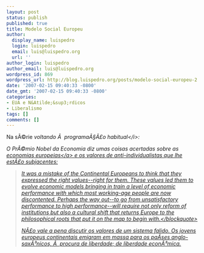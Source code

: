 ```yaml
---
layout: post
status: publish
published: true
title: Modelo Social Europeu
author:
  display_name: luispedro
  login: luispedro
  email: luis@luispedro.org
  url: ''
author_login: luispedro
author_email: luis@luispedro.org
wordpress_id: 869
wordpress_url: http://blog.luispedro.org/posts/modelo-social-europeu-2
date: '2007-02-15 09:40:33 -0800'
date_gmt: '2007-02-15 09:40:33 -0800'
categories:
- EUA e N&Atilde;&sup3;rdicos
- Liberalismo
tags: []
comments: []
---
```

<p>Na s&Atilde;&copy;rie <i>voltando &Atilde;&nbsp; programa&Atilde;&sect;&Atilde;&pound;o habitual<&#47;i>:
<p>O Pr&Atilde;&copy;mio Nobel da Economia diz umas coisas acertadas sobre as <a href="http:&#47;&#47;www.opinionjournal.com&#47;editorial&#47;feature.html?id=110009657">economias europeias<&#47;a> e os valores de anti-individualistas que lhe est&Atilde;&pound;o subjacentes:<br />
<blockquote>
 It was a mistake of the Continental Europeans to think that they expressed the right values--right for them. These values led them to evolve economic models bringing in train a level of economic performance with which most working-age people are now discontented. Perhaps the way out--to go from unsatisfactory performance to high performance--will require not only reform of institutions but also a cultural shift that returns Europe to the philosophical roots that put it on the map to begin with.<&#47;blockquote></p>
<p>N&Atilde;&pound;o vale a pena discutir os valores de um sistema falido. Os jovens europeus continentais emigram em massa para os pa&Atilde;&shy;ses anglo-sax&Atilde;&sup3;nicos, &Atilde;&nbsp; procura de liberdade; de liberdade econ&Atilde;&sup3;mica.</p>
